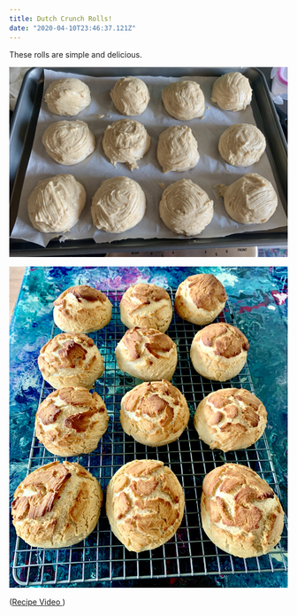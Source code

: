 ```yaml
---
title: Dutch Crunch Rolls!
date: "2020-04-10T23:46:37.121Z"
---
```


These rolls are simple and delicious.

![Dutch Crunch](./dutchCrunch.jpeg)

![Baked Rolls](./crunchBaked.jpeg)

([Recipe Video ](https://www.youtube.com/watch?v=l1hW6aUlSHA))


